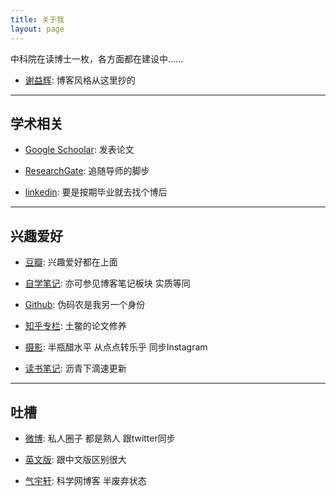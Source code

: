 ```yaml
---
title: 关于我
layout: page
---
```


中科院在读博士一枚，各方面都在建设中……

- [谢益辉](http://yihui.name): 博客风格从这里抄的

---

## 学术相关

- [Google Schoolar](http://scholar.google.com/citations?user=SPNX8oUAAAAJ&hl=en): 发表论文

- [ResearchGate](https://www.researchgate.net/profile/Miao_Yu21): 追随导师的脚步

- [linkedin](cn.linkedin.com/pub/yufree): 要是按期毕业就去找个博后

---

## 兴趣爱好

- [豆瓣](http://www.douban.com/people/yufree/): 兴趣爱好都在上面

- [自学笔记](http://yufree.github.io/notes): 亦可参见博客笔记板块 实质等同

- [Github](https://github.com/yufree): 伪码农是我另一个身份

- [知乎专栏](http://zhuanlan.zhihu.com/yufree): 土鳖的论文修养

- [摄影](http://yufree.lofter.com/): 半瓶醋水平 从点点转乐乎 同步Instagram

- [读书笔记](https://yufreecas.blogspot.com/): 沥青下滴速更新

---

## 吐槽

- [微博](http://weibo.com/yufreecas): 私人圈子 都是熟人 跟twitter同步

- [英文版](http://yufree.github.io/blog/): 跟中文版区别很大

- [气宇轩](http://blog.sciencenet.cn/u/yufree): 科学网博客 半废弃状态